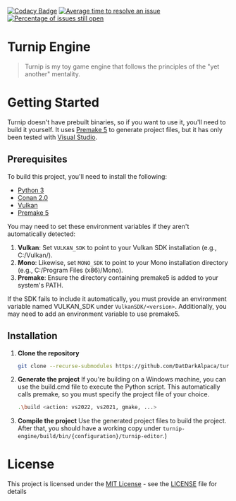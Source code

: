 [![Codacy Badge](https://app.codacy.com/project/badge/Grade/ec020ba40c7b4754ab2975940e76f178)](https://app.codacy.com/gh/DatDarkAlpaca/turnip-engine/dashboard?utm_source=gh&utm_medium=referral&utm_content=&utm_campaign=Badge_grade)
[![Average time to resolve an issue](http://isitmaintained.com/badge/resolution/DatDarkAlpaca/turnip-engine.svg)](http://isitmaintained.com/project/DatDarkAlpaca/turnip-engine "Average time to resolve an issue")
[![Percentage of issues still open](http://isitmaintained.com/badge/open/DatDarkAlpaca/turnip-engine.svg)](http://isitmaintained.com/project/DatDarkAlpaca/turnip-engine "Percentage of issues still open")

# Turnip Engine

> Turnip is my toy game engine that follows the principles of the "yet another" mentality.

# Getting Started

Turnip doesn't have prebuilt binaries, so if you want to use it, you'll need to build it yourself.
It uses [Premake 5](https://github.com/premake/premake-core/releases) to generate project files, but it has only been tested with [Visual Studio](https://visualstudio.microsoft.com/pt-br/downloads/).

## Prerequisites

To build this project, you'll need to install the following:

* [Python 3](https://www.python.org/downloads/)
* [Conan 2.0](https://conan.io/downloads)
* [Vulkan](https://vulkan.lunarg.com/#new_tab)
* [Premake 5](https://github.com/premake/premake-core/releases)

You may need to set these environment variables if they aren't automatically detected:
1. **Vulkan**:
    Set `VULKAN_SDK` to point to your Vulkan SDK installation (e.g., C:/Vulkan/<version>).
2. **Mono**:
    Likewise, set `MONO_SDK` to point to your Mono installation directory (e.g., C:/Program Files (x86)/Mono).
3. **Premake**:
    Ensure the directory containing premake5 is added to your system's PATH.


If the SDK fails to include it automatically, you must provide an environment variable named VULKAN_SDK under `VulkanSDK/<version>`. Additionally, you may need to add an environment variable to use premake5.

## Installation

1. **Clone the repository**
    ```bash
    git clone --recurse-submodules https://github.com/DatDarkAlpaca/turnip-engine
    ```

2. **Generate the project**
    If you're building on a Windows machine, you can use the build.cmd file to execute the Python script. This automatically calls premake, so you must specify the project file of your choice.

    ```bash
    .\build <action: vs2022, vs2021, gmake, ...>
    ```

3. **Compile the project**
   Use the generated project files to build the project. After that, you should have a working copy under `turnip-engine/build/bin/{configuration}/turnip-editor`.)

# License

This project is licensed under the [MIT License](https://opensource.org/licenses/MIT) - see the [LICENSE](LICENSE) file for details
